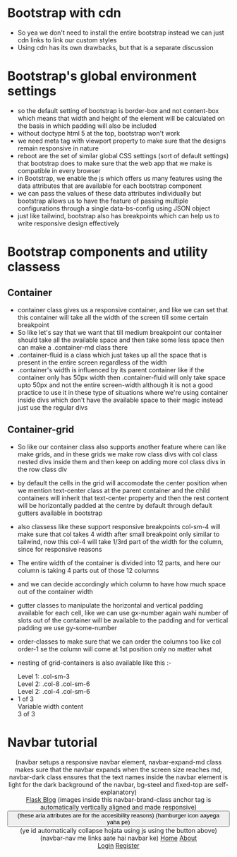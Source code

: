 # Bootstrap with cdn

- So yea we don't need to install the entire bootstrap instead we can just cdn links to link our custom styles
- Using cdn has its own drawbacks, but that is a separate discussion

# Bootstrap's global environment settings

- so the default setting of bootstrap is border-box and not content-box which means that width and height of the element will be calculated on the basis in which padding will also be included
- without doctype html 5 at the top, bootstrap won't work
- we need meta tag with viewport property to make sure that the designs remain responsive in nature
- reboot are the set of similar global CSS settings (sort of default settings) that bootstrap does to make sure that the web app that we make is compatible in every browser
- in Bootstrap, we enable the js which offers us many features using the data attributes that are available for each bootstrap component
- we can pass the values of these data attributes individually but bootstrap allows us to have the feature of passing multiple configurations through a single data-bs-config using JSON object
- just like tailwind, bootstrap also has breakpoints which can help us to write responsive design effectively

# Bootstrap components and utility classess

## Container

- container class gives us a responsive container, and like we can set that this container will take all the width of the screen till some certain breakpoint
- So like let's say that we want that till medium breakpoint our container should take all the available space and then take some less space then can make a .container-md class there
- .container-fluid is a class which just takes up all the space that is present in the entire screen regardless of the width
- .container's width is influenced by its parent container like if the container only has 50px width then .container-fluid will only take space upto 50px and not the entire screen-width although it is not a good practice to use it in these type of situations where we're using container inside divs which don't have the available space to their magic instead just use the regular divs

## Container-grid

- So like our container class also supports another feature where can like make grids, and in these grids we make row class divs with col class nested divs inside them and then keep on adding more col class divs in the row class div
- by default the cells in the grid will accomodate the center position when we mention text-center class at the parent container and the child containers will inherit that text-center property and then the rest content will be horizontally padded at the centre by default through default gutters available in bootstrap
- also classess like these support responsive breakpoints col-sm-4 will make sure that col takes 4 width after small breakpoint only similar to tailwind, now this col-4 will take 1/3rd part of the width for the column, since for responsive reasons
- The entire width of the container is divided into 12 parts, and here our column is taking 4 parts out of those 12 columns
- and we can decide accordingly which column to have how much space out of the container width
- gutter classes to manipulate the horizontal and vertical padding available for each cell, like we can use gx-number again wahi number of slots out of the container will be available to the padding and for vertical padding we use gy-some-number
- order-classes to make sure that we can order the columns too like col order-1 se the column will come at 1st position only no matter what
- nesting of grid-containers is also available like this :-
  <div class="container text-center">
  <div class="row">
  <div class="col-sm-3">
  Level 1: .col-sm-3
  </div>
  <div class="col-sm-9">
  <div class="row">
  <div class="col-8 col-sm-6">
  Level 2: .col-8 .col-sm-6
  </div>
  <div class="col-4 col-sm-6">
  Level 2: .col-4 .col-sm-6
  </div>
  </div>
  </div>
  </div>
  </div>

- 
    <div class="col col-lg-2">
      1 of 3
    </div>
    <div class="col-md-auto">
      Variable width content
    </div>
    <div class="col col-lg-2">
      3 of 3
    </div>

# Navbar tutorial 

<header class="site-header"> 
  <nav class="navbar navbar-expand-md navbar-dark bg-steel fixed-top"> (navbar setups a responsive navbar element, navbar-expand-md class makes sure that the navbar expands when the screen size reaches md, navbar-dark class ensures that the text names inside the navbar element is light for the dark background of the navbar, bg-steel and fixed-top are self-explanatory)
    <div class="container">
      <a class="navbar-brand mr-4" href="/">Flask Blog</a> (images inside this navbar-brand-class anchor tag is automatically vertically aligned and made responsive)
      <button class="navbar-toggler" type="button" data-toggle="collapse" data-target="#navbarToggle" aria-controls="navbarToggle" aria-expanded="false" aria-label="Toggle navigation"> (these aria attributes are for the accesibility reasons)
        <span class="navbar-toggler-icon"></span> (hamburger icon aayega yaha pe)
      </button>
      <div class="collapse navbar-collapse" id="navbarToggle"> (ye id automatically collapse hojata using js using the button above)
        <div class="navbar-nav mr-auto"> (navbar-nav me links aate hai navbar ke)
          <a class="nav-item nav-link" href="/">Home</a>
          <a class="nav-item nav-link" href="/about">About</a>
        </div>
        <!-- Navbar Right Side -->
        <div class="navbar-nav">
          <a class="nav-item nav-link" href="/login">Login</a>
          <a class="nav-item nav-link" href="/register">Register</a>
        </div>
      </div>
    </div>
  </nav>
</header>